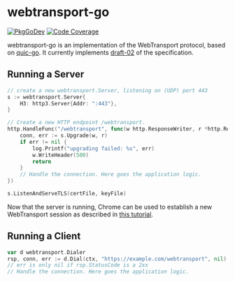 # webtransport-go

[![PkgGoDev](https://pkg.go.dev/badge/github.com/quic-go/webtransport-go)](https://pkg.go.dev/github.com/quic-go/webtransport-go)
[![Code Coverage](https://img.shields.io/codecov/c/github/quic-go/webtransport-go/master.svg?style=flat-square)](https://codecov.io/gh/quic-go/webtransport-go/)

webtransport-go is an implementation of the WebTransport protocol, based on [quic-go](https://github.com/quic-go/quic-go). It currently implements [draft-02](https://www.ietf.org/archive/id/draft-ietf-webtrans-http3-02.html) of the specification.

## Running a Server

```go
// create a new webtransport.Server, listening on (UDP) port 443
s := webtransport.Server{
    H3: http3.Server{Addr: ":443"},
}

// Create a new HTTP endpoint /webtransport.
http.HandleFunc("/webtransport", func(w http.ResponseWriter, r *http.Request) {
    conn, err := s.Upgrade(w, r)
    if err != nil {
        log.Printf("upgrading failed: %s", err)
        w.WriteHeader(500)
        return
    }
    // Handle the connection. Here goes the application logic. 
})

s.ListenAndServeTLS(certFile, keyFile)
```

Now that the server is running, Chrome can be used to establish a new WebTransport session as described in [this tutorial](https://web.dev/webtransport/).

## Running a Client

```go
var d webtransport.Dialer
rsp, conn, err := d.Dial(ctx, "https://example.com/webtransport", nil)
// err is only nil if rsp.StatusCode is a 2xx
// Handle the connection. Here goes the application logic.
```
